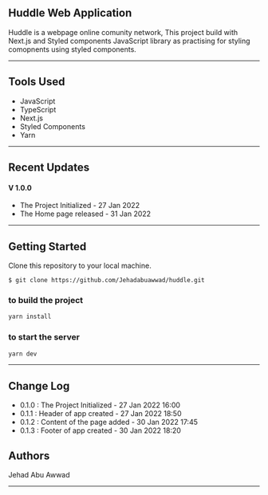 ## Huddle Web Application

Huddle is a webpage online comunity network, This project build
with Next.js and Styled components JavaScript library as practising
for styling comopnents using styled components.

---

## Tools Used

- JavaScript
- TypeScript
- Next.js
- Styled Components
- Yarn

---

## Recent Updates

#### V 1.0.0

- The Project Initialized - 27 Jan 2022
- The Home page released - 31 Jan 2022 

---

## Getting Started

Clone this repository to your local machine.

```
$ git clone https://github.com/Jehadabuawwad/huddle.git
```

### to build the project

```bash
yarn install
```

### to start the server

```bash
yarn dev
```

---

<!--
## Usage

**_[Provide some images of your app with brief description as title]_**

### Overview of Recent Posts

![Overview of Recent Posts](https://via.placeholder.com/500x250)

### Creating a Post

![Post Creation](https://via.placeholder.com/500x250)

### Enriching a Post

![Enriching Post](https://via.placeholder.com/500x250)

### Viewing Post Details

![Details of Post](https://via.placeholder.com/500x250)

 -->

## Change Log

- 0.1.0 : The Project Initialized - 27 Jan 2022 16:00
- 0.1.1 : Header of app created - 27 Jan 2022 18:50
- 0.1.2 : Content of the page added - 30 Jan 2022 17:45
- 0.1.3 : Footer of app created - 30 Jan 2022 18:20


## Authors

Jehad Abu Awwad

---
